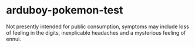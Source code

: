 # arduboy-pokemon-test

Not presently intended for public consumption, symptoms may include loss of feeling in the digits, inexplicable headaches and a mysterious feeling of ennui.
